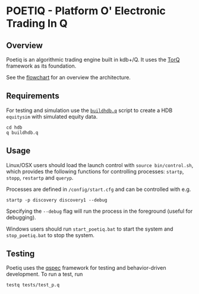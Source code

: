 # POETIQ - Platform O' Electronic Trading In Q

## Overview ##
Poetiq is an algorithmic trading engine built in kdb+/Q. It uses the [TorQ](https://github.com/AquaQAnalytics/TorQ) framework as its foundation.

See the [flowchart](https://www.lucidchart.com/documents/view/470ba64c-d651-4fca-95a8-b1bec2ce62de) for an overview the architecture.

## Requirements ##
For testing and simulation use the [`buildhdb.q`](http://code.kx.com/wsvn/code/cookbook_code/start/buildhdb.q) script to create a HDB `equitysim` with simulated equity data.
````
cd hdb
q buildhdb.q
````

## Usage ##
Linux/OSX users should load the launch control with `source bin/control.sh`, which provides the following functions for controlling processes: `startp`, `stopp`, `restartp` and `queryp`.

Processes are defined in `/config/start.cfg` and can be controlled with e.g.
````
startp -p discovery discovery1 --debug
````
Specifying the `--debug` flag will run the process in the foreground (useful for debugging).

Windows users should run `start_poetiq.bat` to start the system and `stop_poetiq.bat` to stop the system. 

## Testing ##
Poetiq uses the [qspec](https://github.com/nugend/qspec) framework for testing and behavior-driven development. To run a test, run
````
testq tests/test_p.q
````
